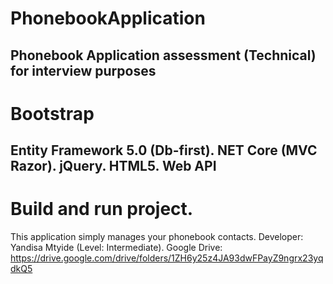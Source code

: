 # PhonebookApplication
 Phonebook Application assessment (Technical) for interview purposes
-------------------------------------------
# Bootstrap
Entity Framework 5.0 (Db-first). NET Core (MVC Razor). jQuery. HTML5. Web API
-------------------------------------------
# Build and run project.
This application simply manages your phonebook contacts. Developer: Yandisa Mtyide (Level: Intermediate). Google Drive: https://drive.google.com/drive/folders/1ZH6y25z4JA93dwFPayZ9ngrx23yqdkQ5

